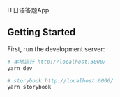 IT日语答题App
## Getting Started

First, run the development server:

```bash
# 本地运行 http://localhost:3000/
yarn dev

# storybook http://localhost:6006/
yarn storybook
```
